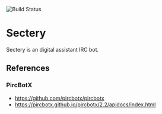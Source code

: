 ![Build Status](https://github.com/earldouglas/sectery/workflows/build/badge.svg)

# Sectery

Sectery is an digital assistant IRC bot.

## References

### PircBotX

* https://github.com/pircbotx/pircbotx
* https://pircbotx.github.io/pircbotx/2.2/apidocs/index.html
